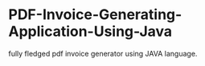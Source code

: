 # PDF-Invoice-Generating-Application-Using-Java
fully fledged pdf invoice generator using JAVA language.
